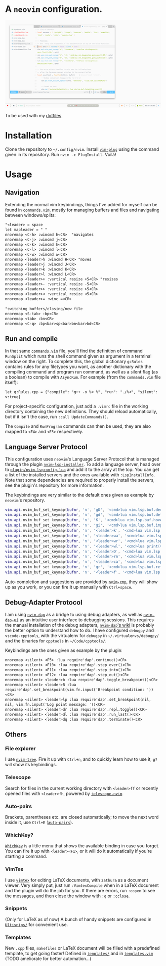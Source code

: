 # A `neovim` configuration.

![screenshot](screenshot.png)

To be used with my [dotfiles](https://github.com/kiddae/dotfiles)

# Installation

Clone the repository to `~/.config/nvim`. Install [`vim-plug`](https://github.com/junegunn/vim-plug) using the command given in its repository. Run `nvim -c PlugInstall`. Voilà!

# Usage

## Navigation

Extending the normal vim keybindings, things I've added for myself can be found in [`commands.vim`](commands.vim), mostly for managing buffers and files and navigating between windows/splits:

```vim
"<leader> = space
let mapleader = " "
nnoremap <C-h> :wincmd h<CR>  "navigates
nnoremap <C-j> :wincmd j<CR>
nnoremap <C-k> :wincmd k<CR>
nnoremap <C-l> :wincmd l<CR>
nnoremap <C-w> :wincmd w<CR>
nnoremap <leader>h :wincmd H<CR> "moves
nnoremap <leader>j :wincmd J<CR>
nnoremap <leader>k :wincmd K<CR>
nnoremap <leader>l :wincmd L<CR>
nnoremap <leader>+ :vertical resize +5<CR> "resizes
nnoremap <leader>- :vertical resize -5<CR>
nnoremap <leader>> :vertical resize >5<CR>
nnoremap <leader>< :vertical resize <5<CR>
nnoremap <leader>= :winc =<CR>

"switching buffers/closing/new file
nnoremap <S-tab> :bp<CR>
nnoremap <tab> :bn<CR>
nnoremap <C-q> :bp<bar>sp<bar>bn<bar>bd<CR>
```

## Run and compile

In that same [`commands.vim`](commands.vim) file, you'll find the definition of command `RunSplit` which runs the shell command given as argument in a terminal window on the right. To complete this, the global dictionary `g:Rules` contains rules for any filetypes you want, as another dictionary with the compiling command and program run command, as well as a silent flag (as a boolean) to compile with `AsyncRun`. For example (from the `commands.vim` file itself):

```vim
let g:Rules.cpp = {"compile": "g++ -o %< %", "run": "./%<", "silent": v:true}
```

For project-specific configuration, just add a `.vimrc` file in the working directory containing the new definitions. They should reload automatically, but if it isn't the case, run `:call UpdateCommands()`.

The `Compile` and `RunProgram` commands can then be used, they are also mapped to `<F4>` and `<F5>` respectively.

## Language Server Protocol

This configuration uses `neovim`'s Language Server Protocol that is managed through the plugin [`nvim-lsp-installer`](https://github.com/williamboman/nvim-lsp-installer). To add a language server, head over to [`plugin/nvim-lspconfig.lua`](plugin/nvim-lspconfig.lua) and add it to the array at the top. You can get a list of the installed servers and the ones available with `:LspInstallInfo`. Note that some dependencies are required to properly install the servers, see the plugin's repository for more information.

The keybindings are very similar to the default ones given as example by `neovim`'s repository.

```lua
vim.api.nvim_buf_set_keymap(bufnr, 'n', 'gD', '<cmd>lua vim.lsp.buf.declaration()<CR>', opts)
vim.api.nvim_buf_set_keymap(bufnr, 'n', 'gd', '<cmd>lua vim.lsp.buf.definition()<CR>', opts)
vim.api.nvim_buf_set_keymap(bufnr, 'n', 'K', '<cmd>lua vim.lsp.buf.hover()<CR>', opts)
vim.api.nvim_buf_set_keymap(bufnr, 'n', 'gi', '<cmd>lua vim.lsp.buf.implementation()<CR>', opts)
vim.api.nvim_buf_set_keymap(bufnr, 'n', '<leader>k', '<cmd>lua vim.lsp.buf.signature_help()<CR>', opts)
vim.api.nvim_buf_set_keymap(bufnr, 'n', '<leader>wa', '<cmd>lua vim.lsp.buf.add_workspace_folder()<CR>', opts)
vim.api.nvim_buf_set_keymap(bufnr, 'n', '<leader>wr', '<cmd>lua vim.lsp.buf.remove_workspace_folder()<CR>', opts)
vim.api.nvim_buf_set_keymap(bufnr, 'n', '<leader>wl', '<cmd>lua print(vim.inspect(vim.lsp.buf.list_workspace_folders()))<CR>', opts)
vim.api.nvim_buf_set_keymap(bufnr, 'n', '<leader>D', '<cmd>lua vim.lsp.buf.type_definition()<CR>', opts)
vim.api.nvim_buf_set_keymap(bufnr, 'n', '<leader>rn', '<cmd>lua vim.lsp.buf.rename()<CR>', opts)
vim.api.nvim_buf_set_keymap(bufnr, 'n', '<leader>ca', '<cmd>lua vim.lsp.buf.code_action()<CR>', opts)
vim.api.nvim_buf_set_keymap(bufnr, 'n', 'gr', '<cmd>lua vim.lsp.buf.references()<CR>', opts)
vim.api.nvim_buf_set_keymap(bufnr, 'n', '<leader>f', '<cmd>lua vim.lsp.buf.formatting()<CR>', opts)
```

Auto-completion and suggestions are provided by [`nvim-cmp`](https://github.com/hrsh7th/nvim-cmp), they will show up as you work, or you can fire it up manually with `Ctrl+space`.

## Debug-Adapter Protocol

I am using [`nvim-dap`](https://github.com/mfussenegger/nvim-dap) as a bridge to using debug adapters, as well as [`nvim-dap-ui`](https://github.com/gcarriga/nvim-dap-ui) as an intuitive user interface to debugging sessions.
This requires the manual installation of the debug adapters, [`nvim-dap`'s wiki](https://github.com/mfussenegger/nvim-dap/wiki/Debug-Adapter-installation) is probably the better option to understand how to do. I have configured `debugpy` and `vscode-cpptools`, with the virtualenv for `debugpy` in `~/.virtualenvs/debugpy/` and the binaries for `cpptools` in `~/Code/cpptools/`.

Keybindings are the ones given as example by the plugin:

```vim
nnoremap <silent> <F5> :lua require'dap'.continue()<CR>
nnoremap <silent> <F10> :lua require'dap'.step_over()<CR>
nnoremap <silent> <F11> :lua require'dap'.step_into()<CR>
nnoremap <silent> <F12> :lua require'dap'.step_out()<CR>
nnoremap <silent> <leader>b :lua require'dap'.toggle_breakpoint()<CR>
nnoremap <silent> <leader>B :lua require'dap'.set_breakpoint(vim.fn.input('Breakpoint condition: '))<CR>
nnoremap <silent> <leader>lp :lua require'dap'.set_breakpoint(nil, nil, vim.fn.input('Log point message: '))<CR>
nnoremap <silent> <leader>dr :lua require'dap'.repl.toggle()<CR>
nnoremap <silent> <leader>dl :lua require'dap'.run_last()<CR>
nnoremap <silent> <leader>dq :lua require'dap'.terminate()<CR>
```

## Others

### File explorer

I use [`nvim-tree`](https://github.com/kyazdani42/nvim-tree.lua). Fire it up with `Ctrl+n`, and to quickly learn how to use it, `g?` will show its keybindings.

### Telescope

Search for files in the current working directory with `<leader>ff` or recently opened files with `<leader>fh`, powered by [`telescope.nvim`](https://github.com/nvim-telescope/telescope.nvim)

### Auto-pairs

Brackets, parentheses etc. are closed automatically; to move the next word inside it, use `Ctrl+E` ([`auto-pairs`](https://github.com/jiangmiao/auto-pairs)).

### WhichKey?

[`WhichKey`](https://github.com/folke/which-key.nvim) is a little menu that shows the available binding in case you forget. You can fire it up with `<leader><F1>`, or it will do it automatically if you're starting a command.

### VimTex

I use [`vimtex`](https://github.com/lervag/vimtex) for editing LaTeX documents, with `zathura` as a document viewer. Very simply put, just run `:VimtexCompile` when in a LaTeX document and the plugin will do the job for you. If there are errors, run `:copen` to see the messages, and then close the window with `:q` or `:cclose`.

### Snippets

(Only for LaTeX as of now) A bunch of handy snippets are configured in [`Ultisnips/`](Ultisnips/) for convenient use.

### Templates

New `.cpp` files, `makefiles` or LaTeX document will be filled with a predefined template, to get going faster!
Defined in [`templates/`](templates/) and in [`templates.vim`](templates.vim) (TODO ameliorate for better automation...)

